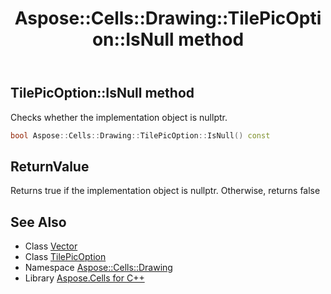 ﻿---
title: Aspose::Cells::Drawing::TilePicOption::IsNull method
linktitle: IsNull
second_title: Aspose.Cells for C++ API Reference
description: 'Aspose::Cells::Drawing::TilePicOption::IsNull method. Checks whether the implementation object is nullptr in C++.'
type: docs
weight: 500
url: /cpp/aspose.cells.drawing/tilepicoption/isnull/
---
## TilePicOption::IsNull method


Checks whether the implementation object is nullptr.

```cpp
bool Aspose::Cells::Drawing::TilePicOption::IsNull() const
```


## ReturnValue

Returns true if the implementation object is nullptr. Otherwise, returns false

## See Also

* Class [Vector](../../../aspose.cells/vector/)
* Class [TilePicOption](../)
* Namespace [Aspose::Cells::Drawing](../../)
* Library [Aspose.Cells for C++](../../../)
